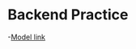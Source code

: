 # Backend Practice

-[Model link](https://app.eraser.io/workspace/QZ4FoooCfBrgTGPTZKU8?origin=share)